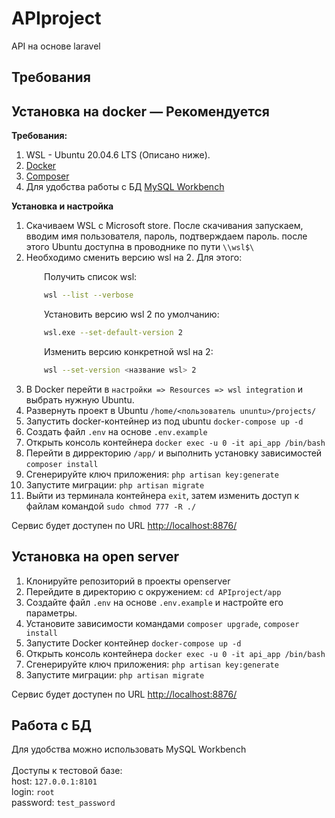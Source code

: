 # APIproject

API на основе laravel

## Требования

## Установка на docker — Рекомендуется

<b>Требования:</b>

1. WSL - Ubuntu 20.04.6 LTS (Описано ниже).
2. [Docker](https://www.docker.com/)
3. [Composer](https://getcomposer.org/)
4. Для удобства работы с БД [MySQL Workbench](https://dev.mysql.com/downloads/workbench/)

<b>Установка и настройка</b>

1. Скачиваем WSL с Microsoft store. После скачивания запускаем, вводим имя пользователя, пароль, подтверждаем пароль. после этого Ubuntu доступна в проводнике по пути `\\wsl$\`
2. Необходимо сменить версию wsl на 2. Для этого:

<div style="padding-left: 52px;">

Получить список wsl:
```bash
wsl --list --verbose
```

Установить версию wsl 2 по умолчанию:

```bash
wsl.exe --set-default-version 2
```

Изменить версию конкретной wsl на 2:
```bash
wsl --set-version <название wsl> 2
```
</div>

3. В Docker перейти в `настройки => Resources => wsl integration` и выбрать нужную Ubuntu.
4. Развернуть проект в Ubuntu `/home/<пользователь ununtu>/projects/`
5. Запустить docker-контейнер из под ubuntu `docker-compose up -d`
6. Создать файл `.env` на основе `.env.example`
7. Открыть консоль контейнера `docker exec -u 0 -it api_app /bin/bash`
8. Перейти в дирректорию `/app/` и выполнить установку зависимостей `composer install`
9. Сгенерируйте ключ приложения: `php artisan key:generate`
10. Запустите миграции: `php artisan migrate`
11. Выйти из терминала контейнера `exit`, затем изменить доступ к файлам командой `sudo chmod 777 -R ./`

Сервис будет доступен по URL [http://localhost:8876/](http://localhost:8876/)

## Установка на open server

1. Клонируйте репозиторий в проекты openserver
2. Перейдите в директорию с окружением: `cd APIproject/app`
3. Создайте файл `.env` на основе `.env.example` и настройте его параметры.
4. Установите зависимости командами `composer upgrade`, `composer install`
5. Запустите Docker контейнер `docker-compose up -d`
6. Открыть консоль контейнера `docker exec -u 0 -it api_app /bin/bash`
7. Сгенерируйте ключ приложения: `php artisan key:generate`
8. Запустите миграции: `php artisan migrate`

Сервис будет доступен по URL [http://localhost:8876/](http://localhost:8876/)

## Работа с БД

Для удобства можно использовать MySQL Workbench <br>
<br>
Доступы к тестовой базе:<br>
host: `127.0.0.1:8101` <br>
login: `root` <br>
password: `test_password` <br>
